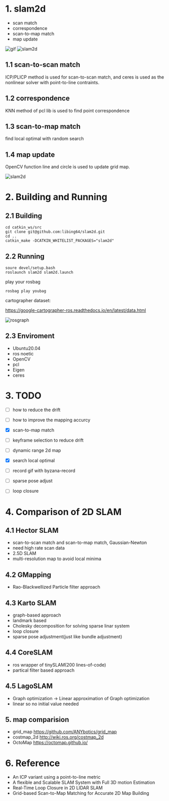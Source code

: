 # 1. slam2d
* scan match
* correspondence
* scan-to-map match
* map update

![gif](https://github.com/libing64/slam2d/blob/master/image/slam2d.gif) 
![slam2d](https://github.com/libing64/slam2d/blob/master/image/slam2d.png) 


## 1.1 scan-to-scan match
ICP/PLICP method is used for scan-to-scan match, and ceres is used as the nonlinear solver with point-to-line contraints.

## 1.2 correspondence
KNN method of pcl lib is used to find point correspondence


## 1.3 scan-to-map match
find local optimal with random search


## 1.4 map update
OpenCV function line and circle is used to update grid map.


![slam2d](https://github.com/libing64/slam2d/blob/master/image/slam2d.png) 

# 2. Building and Running
## 2.1 Building
```
cd catkin_ws/src
git clone git@github.com:libing64/slam2d.git
cd ..
catkin_make -DCATKIN_WHITELIST_PACKAGES="slam2d"
```


## 2.2 Running
```
soure devel/setup.bash
roslaunch slam2d slam2d.launch
```

play your rosbag
```
rosbag play youbag
```
cartographer dataset:


https://google-cartographer-ros.readthedocs.io/en/latest/data.html

![rosgraph](https://github.com/libing64/slam2d/blob/master/image/slam2d_rosgraph.png) 

## 2.3 Enviroment
* Ubuntu20.04 
* ros noetic
* OpenCV
* pcl
* Eigen
* ceres

# 3. TODO
- [ ] how to reduce the drift
- [ ] how to improve the mapping accurcy
- [x] scan-to-map match
- [ ] keyframe selection to reduce drift
- [ ] dynamic range 2d map
- [x] search local optimal
- [ ] record gif with byzana-record
- [ ] sparse pose adjust
- [ ] loop closure




# 4. Comparison of 2D SLAM
## 4.1 Hector SLAM
* scan-to-scan match and scan-to-map match, Gaussian-Newton 
* need high rate scan data
* 2.5D SLAM
* multi-resolution map to avoid local minima
  
## 4.2 GMapping
* Rao-Blackwellized Particle filter approach

## 4.3 Karto SLAM
* graph-based approach
* landmark based
* Cholesky decomposition for solving sparse linar system
* loop closure
* sparse pose adjustment(just like bundle adjustment)

## 4.4 CoreSLAM
* ros wrapper of tinySLAM(200 lines-of-code)
* partical filter based approach
  
## 4.5 LagoSLAM
* Graph optimization -> Linear approximation of Graph optimization
* linear so no initial value needed

## 5. map comparision 
* grid_map https://github.com/ANYbotics/grid_map
* costmap_2d http://wiki.ros.org/costmap_2d
* OctoMap  https://octomap.github.io/

# 6. Reference
* An ICP variant using a point-to-line metric
* A flexible and Scalable SLAM System with Full 3D motion Estimation
* Real-Time Loop Closure in 2D LIDAR SLAM
* Grid-based Scan-to-Map Matching for Accurate 2D Map Building

